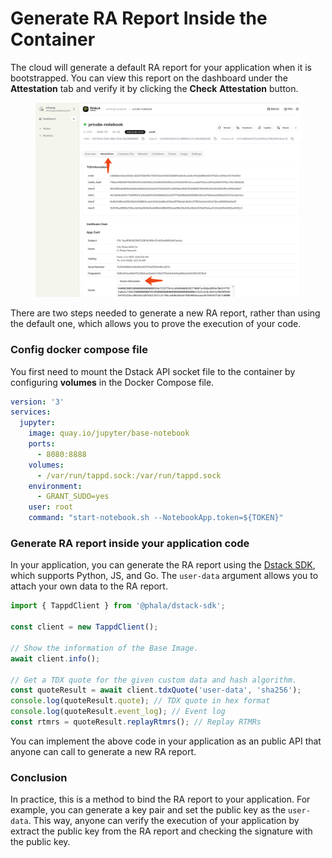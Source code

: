 
# Generate RA Report Inside the Container

The cloud will generate a default RA report for your application when it is bootstrapped. You can view this report on the dashboard under the **Attestation** tab and verify it by clicking the **Check** **Attestation** button.

<figure><img src="../../.gitbook/assets/cloud-cert-chain.png" alt="cert-chain"><figcaption></figcaption></figure>

There are two steps needed to generate a new RA report, rather than using the default one, which allows you to prove the execution of your code.

### Config docker compose file

You first need to mount the Dstack API socket file to the container by configuring **volumes** in the Docker Compose file.

```yaml
version: '3'
services:
  jupyter:
    image: quay.io/jupyter/base-notebook
    ports:
      - 8080:8888
    volumes:
      - /var/run/tappd.sock:/var/run/tappd.sock
    environment:
      - GRANT_SUDO=yes
    user: root
    command: "start-notebook.sh --NotebookApp.token=${TOKEN}"
```

### Generate RA report inside your application code

In your application, you can generate the RA report using the [Dstack SDK](https://www.npmjs.com/package/@phala/dstack-sdk?activeTab=readme), which supports Python, JS, and Go. The `user-data` argument allows you to attach your own data to the RA report.

```javascript
import { TappdClient } from '@phala/dstack-sdk';

const client = new TappdClient();

// Show the information of the Base Image.
await client.info();

// Get a TDX quote for the given custom data and hash algorithm.
const quoteResult = await client.tdxQuote('user-data', 'sha256');
console.log(quoteResult.quote); // TDX quote in hex format
console.log(quoteResult.event_log); // Event log
const rtmrs = quoteResult.replayRtmrs(); // Replay RTMRs
```

You can implement the above code in your application as an public API that anyone can call to generate a new RA report.

### Conclusion

In practice, this is a method to bind the RA report to your application. For example, you can generate a key pair and set the public key as the `user-data`. This way, anyone can verify the execution of your application by extract the public key from the RA report and checking the signature with the public key.